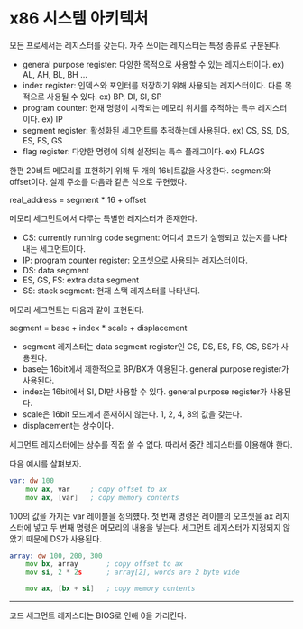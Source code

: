 # x86 시스템 아키텍처

모든 프로세서는 레지스터를 갖는다. 자주 쓰이는 레지스터는 특정 종류로 구분된다. 

- general purpose register: 다양한 목적으로 사용할 수 있는 레지스터이다. ex) AL, AH, BL, BH ... 
- index register: 인덱스와 포인터를 저장하기 위해 사용되는 레지스터이다. 다른 목적으로 사용될 수 있다. ex) BP, DI, SI, SP
- program counter: 현재 명령이 시작되는 메모리 위치를 추적하는 특수 레지스터이다. ex) IP
- segment register: 활성화된 세그먼트를 추적하는데 사용된다. ex) CS, SS, DS, ES, FS, GS
- flag register: 다양한 명령에 의해 설정되는 특수 플래그이다. ex) FLAGS

한편 20비트 메모리를 표현하기 위해 두 개의 16비트값을 사용한다. segment와 offset이다. 실제 주소를 다음과 같은 식으로 구현했다. 

real_address = segment * 16 + offset

메모리 세그먼트에서 다루는 특별한 레지스터가 존재한다. 

- CS: currently running code segment: 어디서 코드가 실행되고 있는지를 나타내는 세그먼트이다. 
- IP: program counter register: 오프셋으로 사용되는 레지스터이다. 
- DS: data segment
- ES, GS, FS: extra data segment
- SS: stack segment: 현재 스택 레지스터를 나타낸다. 

메모리 세그먼트는 다음과 같이 표현된다. 

segment = base + index * scale + displacement

- segment 레지스터는 data segment register인 CS, DS, ES, FS, GS, SS가 사용된다. 
- base는 16bit에서 제한적으로 BP/BX가 이용된다. general purpose register가 사용된다. 
- index는 16bit에서 SI, DI만 사용할 수 있다. general purpose register가 사용된다. 
- scale은 16bit 모드에서 존재하지 않는다. 1, 2, 4, 8의 값을 갖는다. 
- displacement는 상수이다. 

세그먼트 레지스터에는 상수를 직접 쓸 수 없다. 따라서 중간 레지스터를 이용해야 한다. 

다음 예시를 살펴보자.

```asm
var: dw 100
    mov ax, var     ; copy offset to ax
    mov ax, [var]   ; copy memory contents
```

100의 값을 가지는 var 레이블을 정의헀다. 첫 번째 명령은 레이블의 오프셋을 ax 레지스터에 넣고 두 번째 명령은 메모리의 내용을 넣는다. 세그먼트 레지스터가 지정되지 않았기 때문에 DS가 사용된다. 

```asm
array: dw 100, 200, 300
    mov bx, array       ; copy offset to ax
    mov si, 2 * 2s      ; array[2], words are 2 byte wide

    mov ax, [bx + si]   ; copy memory contents
```

***

코드 세그먼트 레지스터는 BIOS로 인해 0을 가리킨다. 